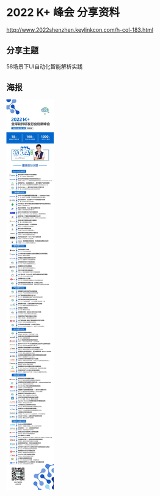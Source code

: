 # 2022 K+ 峰会 分享资料

http://www.2022shenzhen.keylinkcon.com/h-col-183.html

## 分享主题

58场景下UI自动化智能解析实践

## 海报

![海报](./poster.jpeg)

